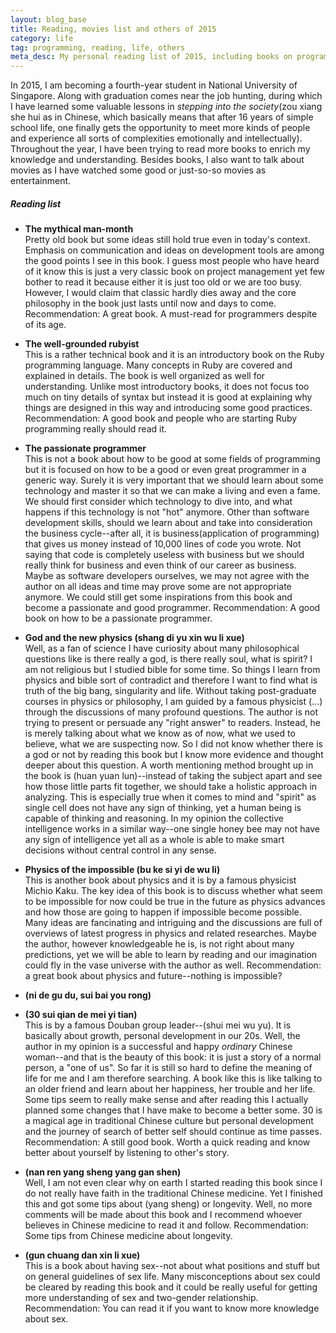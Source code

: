 ```yaml
---
layout: blog_base
title: Reading, movies list and others of 2015
category: life
tag: programming, reading, life, others
meta_desc: My personal reading list of 2015, including books on programming, fiction, general science, religion and so on. Also movies watched in 2015 and other stuff
---
```


In 2015, I am becoming a fourth-year student in National University of Singapore. Along with graduation comes near the job hunting, during which I have learned some valuable lessons in *stepping into the society*(zou xiang she hui as in Chinese, which basically means that after 16 years of simple school life, one finally gets the opportunity to meet more kinds of people and experience all sorts of complexities emotionally and intellectually). Throughout the year, I have been trying to read more books to enrich my knowledge and understanding. Besides books, I also want to talk about movies as I have watched some good or just-so-so movies as entertainment.

##### Reading list

* **The mythical man-month**<br>
  Pretty old book but some ideas still hold true even in today's context. Emphasis on communication and ideas on development tools are among the good points I see in this book. I guess most people who have heard of it know this is just a very classic book on project management yet few bother to read it because either it is just too old or we are too busy. However, I would claim that classic hardly dies away and the core philosophy in the book just lasts until now and days to come.<br>
  Recommendation: A great book. A must-read for programmers despite of its age.

* **The well-grounded rubyist**<br>
  This is a rather technical book and it is an introductory book on the Ruby programming language. Many concepts in Ruby are covered and explained in details. The book is well organized as well for understanding. Unlike most introductory books, it does not focus too much on tiny details of syntax but instead it is good at explaining why things are designed in this way and introducing some good practices.<br>
  Recommendation: A good book and people who are starting Ruby programming really should read it.

* **The passionate programmer**<br>
  This is not a book about how to be good at some fields of programming but it is focused on how to be a good or even great programmer in a generic way. Surely it is very important that we should learn about some technology and master it so that we can make a living and even a fame. We should first consider which technology to dive into, and what happens if this technology is not "hot" anymore. Other than software development skills, should we learn about and take into consideration the business cycle--after all, it is business(application of programming) that gives us money instead of 10,000 lines of code you wrote. Not saying that code is completely useless with business but we should really think for business and even think of our career as business. Maybe as software developers ourselves, we may not agree with the author on all ideas and time may prove some are not appropriate anymore. We could still get some inspirations from this book and become a passionate and good programmer.
  Recommendation: A good book on how to be a passionate programmer.

* **God and the new physics (shang di yu xin wu li xue)**<br>
  Well, as a fan of science I have curiosity about many philosophical questions like is there really a god, is there really soul, what is spirit? I am not religious but I studied bible for some time. So things I learn from physics and bible sort of contradict and therefore I want to find what is truth of the big bang, singularity and life. Without taking post-graduate courses in physics or philosophy, I am guided by a famous physicist (...) through the discussions of many profound questions. The author is not trying to present or persuade any "right answer" to readers. Instead, he is merely talking about what we know as of now, what we used to believe, what we are suspecting now. So I did not know whether there is a god or not by reading this book but I know more evidence and thought deeper about this question. A worth mentioning method brought up in the book is (huan yuan lun)--instead of taking the subject apart and see how those little parts fit together, we should take a holistic approach in analyzing. This is especially true when it comes to mind and "spirit" as single cell does not have any sign of thinking, yet a human being is capable of thinking and reasoning. In my opinion the collective intelligence works in a similar way--one single honey bee may not have any sign of intelligence yet all as a whole is able to make smart decisions without central control in any sense.

* **Physics of the impossible (bu ke si yi de wu li)**<br>
  This is another book about physics and it is by a famous physicist Michio Kaku. The key idea of this book is to discuss whether what seem to be impossible for now could be true in the future as physics advances and how those are going to happen if impossible become possible. Many ideas are fancinating and intriguing and the discussions are full of overviews of latest progress in physics and related researches. Maybe the author, however knowledgeable he is, is not right about many predictions, yet we will be able to learn by reading and our imagination could fly in the vase universe with the author as well.
  Recommendation: a great book about physics and future--nothing is impossible?

* **(ni de gu du, sui bai you rong)**<br>

* **(30 sui qian de mei yi tian)**<br>
  This is by a famous Douban group leader--(shui mei wu yu). It is basically about growth, personal development in our 20s. Well, the author in my opinion is a successful and happy *ordinary* Chinese woman--and that is the beauty of this book: it is just a story of a normal person, a "one of us". So far it is still so hard to define the meaning of life for me and I am therefore searching. A book like this is like talking to an older friend and learn about her happiness, her trouble and her life. Some tips seem to really make sense and after reading this I actually planned some changes that I have make to become a better some. 30 is a magical age in traditional Chinese culture but personal development and the journey of search of better self should continue as time passes.
  Recommendation: A still good book. Worth a quick reading and know better about yourself by listening to other's story.

* **(nan ren yang sheng yang gan shen)**<br>
  Well, I am not even clear why on earth I started reading this book since I do not really have faith in the traditional Chinese medicine. Yet I finished this and got some tips about (yang sheng) or longevity. Well, no more comments will be made about this book and I recommend whoever believes in Chinese medicine to read it and follow.
  Recommendation: Some tips from Chinese medicine about longevity.

* **(gun chuang dan xin li xue)**<br>
  This is a book about having sex--not about what positions and stuff but on general guidelines of sex life. Many misconceptions about sex could be cleared by reading this book and it could be really useful for getting more understanding of sex and two-gender relationship.
  Recommendation: You can read it if you want to know more knowledge about sex.
